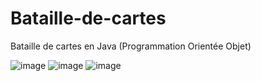 # Bataille-de-cartes
Bataille de cartes en Java (Programmation Orientée Objet)

![image]()
![image]()
![image]()


